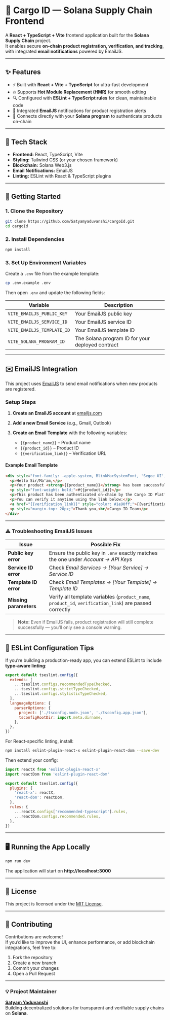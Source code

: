 # 🚢 Cargo ID — Solana Supply Chain Frontend

A **React + TypeScript + Vite** frontend application built for the **Solana Supply Chain** project.  
It enables secure **on-chain product registration, verification, and tracking**, with integrated **email notifications** powered by EmailJS.

---

## ✨ Features

- ⚡ Built with **React + Vite + TypeScript** for ultra-fast development  
- 🔥 Supports **Hot Module Replacement (HMR)** for smooth editing  
- 🔍 Configured with **ESLint + TypeScript rules** for clean, maintainable code  
- 📧 Integrated **EmailJS** notifications for product registration alerts  
- 🔗 Connects directly with your **Solana program** to authenticate products on-chain  

---

## 🧱 Tech Stack

- **Frontend:** React, TypeScript, Vite  
- **Styling:** Tailwind CSS (or your chosen framework)  
- **Blockchain:** Solana Web3.js  
- **Email Notifications:** EmailJS  
- **Linting:** ESLint with React & TypeScript plugins  

---

## 🚀 Getting Started

### 1. Clone the Repository

```bash
git clone https://github.com/Satyamyaduvanshi/cargoId.git
cd cargoId
```

### 2. Install Dependencies

```bash
npm install
```

### 3. Set Up Environment Variables

Create a `.env` file from the example template:

```bash
cp .env.example .env
```

Then open `.env` and update the following fields:

| Variable | Description |
|-----------|-------------|
| `VITE_EMAILJS_PUBLIC_KEY` | Your EmailJS public key |
| `VITE_EMAILJS_SERVICE_ID` | Your EmailJS service ID |
| `VITE_EMAILJS_TEMPLATE_ID` | Your EmailJS template ID |
| `VITE_SOLANA_PROGRAM_ID` | The Solana program ID for your deployed contract |

---

## ✉️ EmailJS Integration

This project uses [EmailJS](https://www.emailjs.com/) to send email notifications when new products are registered.

### Setup Steps

1. **Create an EmailJS account** at [emailjs.com](https://www.emailjs.com/)
2. **Add a new Email Service** (e.g., Gmail, Outlook)
3. **Create an Email Template** with the following variables:

   - `{{product_name}}` – Product name  
   - `{{product_id}}` – Product ID  
   - `{{verification_link}}` – Verification URL  

#### Example Email Template

```html
<div style="font-family: -apple-system, BlinkMacSystemFont, 'Segoe UI', Roboto, Helvetica, Arial, sans-serif; font-size: 14px; color: #2c3e50;">
  <p>Hello Sir/Ma'am,</p>
  <p>Your product <strong>{{product_name}}</strong> has been successfully registered with ID:</p>
  <p style="font-weight: bold;">#{{product_id}}</p>
  <p>This product has been authenticated on-chain by the Cargo ID Platform.</p>
  <p>You can verify it anytime using the link below:</p>
  <a href="{{verification_link}}" style="color: #1e90ff;">{{verification_link}}</a>
  <p style="margin-top: 20px;">Thank you,<br/>Cargo ID Team</p>
</div>
```

---

### ⚠️ Troubleshooting EmailJS Issues

| Issue | Possible Fix |
|-------|---------------|
| **Public key error** | Ensure the public key in `.env` exactly matches the one under *Account → API Keys* |
| **Service ID error** | Check *Email Services → [Your Service] → Service ID* |
| **Template ID error** | Check *Email Templates → [Your Template] → Template ID* |
| **Missing parameters** | Verify all template variables (`product_name`, `product_id`, `verification_link`) are passed correctly |

> **Note:** Even if EmailJS fails, product registration will still complete successfully — you’ll only see a console warning.

---

## 🧠 ESLint Configuration Tips

If you’re building a production-ready app, you can extend ESLint to include **type-aware linting**:

```js
export default tseslint.config({
  extends: [
    ...tseslint.configs.recommendedTypeChecked,
    ...tseslint.configs.strictTypeChecked,
    ...tseslint.configs.stylisticTypeChecked,
  ],
  languageOptions: {
    parserOptions: {
      project: ['./tsconfig.node.json', './tsconfig.app.json'],
      tsconfigRootDir: import.meta.dirname,
    },
  },
})
```

For React-specific linting, install:
```bash
npm install eslint-plugin-react-x eslint-plugin-react-dom --save-dev
```

Then extend your config:
```js
import reactX from 'eslint-plugin-react-x'
import reactDom from 'eslint-plugin-react-dom'

export default tseslint.config({
  plugins: {
    'react-x': reactX,
    'react-dom': reactDom,
  },
  rules: {
    ...reactX.configs['recommended-typescript'].rules,
    ...reactDom.configs.recommended.rules,
  },
})
```

---

## 🖥️ Running the App Locally

```bash
npm run dev
```

The application will start on **http://localhost:3000**

---

## 🧾 License

This project is licensed under the [MIT License](LICENSE).

---

## 🤝 Contributing

Contributions are welcome!  
If you’d like to improve the UI, enhance performance, or add blockchain integrations, feel free to:
1. Fork the repository  
2. Create a new branch  
3. Commit your changes  
4. Open a Pull Request

---

### 💡 Project Maintainer
**[Satyam Yaduvanshi](https://github.com/Satyamyaduvanshi)**  
Building decentralized solutions for transparent and verifiable supply chains on **Solana**.
